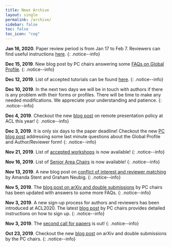 ```yaml
---
title: News Archive
layout: single
permalink: /archive/
sidebar: false
toc: false
toc_icon: "cog"
---
```


**Jan 16, 2020**. Paper review period is from Jan 17 to Feb 7. Reviewers can find useful instructions [here](/reviewers).
{: .notice--info} 

**Dec 15, 2019**. New blog post by PC chairs answering some [FAQs on Global Profile](/blog/global-profile-faqs).
{: .notice--info} 

**Dec 12, 2019**. List of accepted tutorials can be found [here](/program/tutorials).
{: .notice--info} 

**Dec 10, 2019**. In the next two days we will be in touch with authors if there is any problem with their forms or profiles. There will be time to make any needed modifications.  We appreciate your understanding and patience.
{: .notice--info} 

**Dec 4, 2019**. Checkout the new [blog post](/blog/remote-presentations) on remote presentation policy at ACL this year! 
{: .notice--info} 

**Dec 3, 2019**. It is only six days to the paper deadline! Checkout the new [PC blog post](/blog/six-days-before-deadline) addressing some last minute questions about the Global Profile and Author/Reviewer form! 
{: .notice--info} 

**Nov 21, 2019**. List of [accepted workshops](/program/workshops) is now available! 
{: .notice--info} 

**Nov 16, 2019**. List of [Senior Area Chairs](/organization) is now available!
{: .notice--info} 

**Nov 13, 2019**. A new blog post on [conflict of interest and reviewer matching](/blog/conflict-of-interest/) by Amanda Stent and Graham Neubig.
{: .notice--info} 

**Nov 5, 2019**. The [blog post on arXiv and double submissions](/blog/arxiv-papers-double-submissions/) by PC chairs has been updated with answers to some more FAQs.
{: .notice--info}

**Nov 3, 2019**. A new sign-up process for authors and reviewers has been introduced at ACL2020. The latest [blog post](/blog/author-reviewer-profile/) by PC chairs provides detailed instructions on how to sign up.
{: .notice--info}

**Nov 3, 2019**. The [second call for papers](/calls/papers/) is out!
{: .notice--info}

**Oct 23, 2019**. Checkout the new [blog post](/blog/arxiv-papers-double-submissions/) on arXiv and double submissions by the PC chairs.
{: .notice--info}

